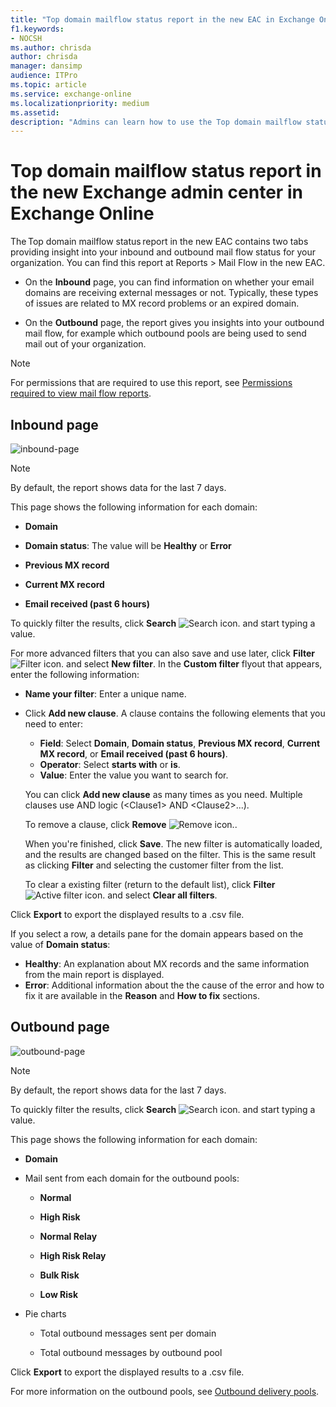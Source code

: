 ```yaml
---
title: "Top domain mailflow status report in the new EAC in Exchange Online"
f1.keywords:
- NOCSH
ms.author: chrisda
author: chrisda
manager: dansimp
audience: ITPro
ms.topic: article
ms.service: exchange-online
ms.localizationpriority: medium
ms.assetid:
description: "Admins can learn how to use the Top domain mailflow status report in the new Exchange admin center to identify and troubleshoot mail flow in your email domains."
---
```


# Top domain mailflow status report in the new Exchange admin center in Exchange Online

The Top domain mailflow status report in the new EAC contains two tabs providing insight into your inbound and outbound mail flow status for your organization. You can find this report at Reports > Mail Flow in the new EAC.  

 - On the **Inbound** page, you can find information on whether your email domains are receiving external messages or not. Typically, these types of issues are related to MX record problems or an expired domain.  

 - On the **Outbound** page, the report gives you insights into your outbound mail flow, for example which outbound pools are being used to send mail out of your organization.

> [!NOTE]
> For permissions that are required to use this report, see [Permissions required to view mail flow reports](mail-flow-reports.md#permissions-required-to-view-mail-flow-reports).

## Inbound page

![inbound-page](../media/top-domain-inbound-page.png)

> [!NOTE]
> By default, the report shows data for the last 7 days.

This page shows the following information for each domain: 

 - **Domain**
 
 - **Domain status**: The value will be **Healthy** or **Error**
 
 - **Previous MX record**
 
 - **Current MX record**
 
 - **Email received (past 6 hours)**

To quickly filter the results, click **Search** ![Search icon.](../../media/modern-eac-search-icon.png) and start typing a value.

For more advanced filters that you can also save and use later, click **Filter** ![Filter icon.](../../media/modern-eac-filter-icon.png) and select **New filter**. In the **Custom filter** flyout that appears, enter the following information:

- **Name your filter**: Enter a unique name.
- Click **Add new clause**. A clause contains the following elements that you need to enter:
  - **Field**: Select **Domain**, **Domain status**, **Previous MX record**, **Current MX record**, or **Email received (past 6 hours)**.
  - **Operator**: Select **starts with** or **is**.
  - **Value**: Enter the value you want to search for.

  You can click **Add new clause** as many times as you need. Multiple clauses use AND logic (\<Clause1\> AND \<Clause2\>...).

  To remove a clause, click **Remove** ![Remove icon.](../../media/modern-eac-remove-icon.png).

  When you're finished, click **Save**. The new filter is automatically loaded, and the results are changed based on the filter. This is the same result as clicking **Filter** and selecting the customer filter from the list.

  To clear a existing filter (return to the default list), click **Filter** ![Active filter icon.](../../media/modern-eac-filter-active-icon.png) and select **Clear all filters**.

Click **Export** to export the displayed results to a .csv file.

If you select a row, a details pane for the domain appears based on the value of **Domain status**:

- **Healthy**: An explanation about MX records and the same information from the main report is displayed.
- **Error**: Additional information about the the cause of the error and how to fix it are available in the **Reason** and **How to fix** sections.

## Outbound page

![outbound-page](../media/top-domain-outbound-page.png)

> [!NOTE]
> By default, the report shows data for the last 7 days.

To quickly filter the results, click **Search** ![Search icon.](../../media/modern-eac-search-icon.png) and start typing a value.

This page shows the following information for each domain: 

 - **Domain**
 - Mail sent from each domain for the outbound pools:  
    - **Normal** 

    - **High Risk** 

    - **Normal Relay**  

    - **High Risk Relay** 

    - **Bulk Risk**  

    - **Low Risk**
    
 - Pie charts 
 
    - Total outbound messages sent per domain 

    - Total outbound messages by outbound pool  
  
Click **Export** to export the displayed results to a .csv file.
  
For more information on the outbound pools, see [Outbound delivery pools](/microsoft-365/security/office-365-security/high-risk-delivery-pool-for-outbound-messages).   


  
  
